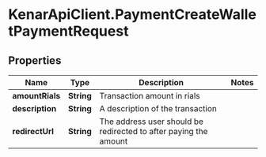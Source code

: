 # KenarApiClient.PaymentCreateWalletPaymentRequest

## Properties

Name | Type | Description | Notes
------------ | ------------- | ------------- | -------------
**amountRials** | **String** | Transaction amount in rials | 
**description** | **String** | A description of the transaction | 
**redirectUrl** | **String** | The address user should be redirected to after paying the amount | 


